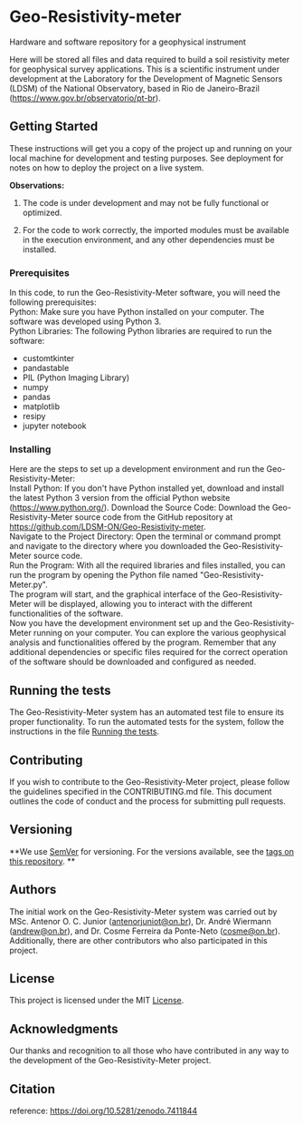 # Geo-Resistivity-meter 

Hardware and software repository for a geophysical instrument 

Here will be stored all files and data required to build a soil resistivity meter for geophysical survey applications. This is a scientific instrument under development at the Laboratory for the Development of Magnetic Sensors (LDSM) of the National Observatory, based in Rio de Janeiro-Brazil (https://www.gov.br/observatorio/pt-br). 

## Getting Started

These instructions will get you a copy of the project up and running on your local machine for development and testing purposes. See deployment for notes on how to deploy the project on a live system.

**Observations:**

1. The code is under development and may not be fully functional or optimized.

2. For the code to work correctly, the imported modules must be available in the execution environment, and any other dependencies must be installed.

### Prerequisites

In this code, to run the Geo-Resistivity-Meter software, you will need the following prerequisites:
<br>
Python: Make sure you have Python installed on your computer. The software was developed using Python 3.
<br>
Python Libraries: The following Python libraries are required to run the software:<br>
<ul>
<li>customtkinter</li>
<li>pandastable</li>  
<li>PIL (Python Imaging Library)</li>
<li>numpy</li>
<li>pandas</li>
<li>matplotlib</li>
<li>resipy</li>
<li>jupyter notebook</li>
</ul>



### Installing

Here are the steps to set up a development environment and run the Geo-Resistivity-Meter:
<br>
Install Python: If you don't have Python installed yet, download and install the latest Python 3 version from the official Python website (https://www.python.org/).
Download the Source Code: Download the Geo-Resistivity-Meter source code from the GitHub repository at https://github.com/LDSM-ON/Geo-Resistivity-meter.
<br>
Navigate to the Project Directory: Open the terminal or command prompt and navigate to the directory where you downloaded the Geo-Resistivity-Meter source code.
<br>
Run the Program: With all the required libraries and files installed, you can run the program by opening the Python file named "Geo-Resistivity-Meter.py". <br>
The program will start, and the graphical interface of the Geo-Resistivity-Meter will be displayed, allowing you to interact with the different functionalities of the software.
<br>
Now you have the development environment set up and the Geo-Resistivity-Meter running on your computer. You can explore the various geophysical analysis and functionalities offered by the program. Remember that any additional dependencies or specific files required for the correct operation of the software should be downloaded and configured as needed.

## Running the tests

The Geo-Resistivity-Meter system has an automated test file to ensure its proper functionality. To run the automated tests for the system, follow the instructions in the file [Running the tests](https://github.com/LDSM-ON/Geo-Resistivity-meter/blob/main/Running%20the%20tests.pdf).





## Contributing

If you wish to contribute to the Geo-Resistivity-Meter project, please follow the guidelines specified in the CONTRIBUTING.md file. This document outlines the code of conduct and the process for submitting pull requests.

## Versioning

**We use [SemVer](http://semver.org/) for versioning. For the versions available, see the [tags on this repository](https://github.com/your/project/tags). **

## Authors

The initial work on the Geo-Resistivity-Meter system was carried out by MSc. Antenor O. C. Junior (antenorjuniot@on.br), Dr. André Wiermann (andrew@on.br), and Dr. Cosme Ferreira da Ponte-Neto (cosme@on.br). Additionally, there are other contributors who also participated in this project.

## License

This project is licensed under the MIT [License](https://github.com/LDSM-ON/Geo-Resistivity-meter/blob/main/LICENSE).




## Acknowledgments

Our thanks and recognition to all those who have contributed in any way to the development of the Geo-Resistivity-Meter project.

## Citation 

reference: https://doi.org/10.5281/zenodo.7411844

